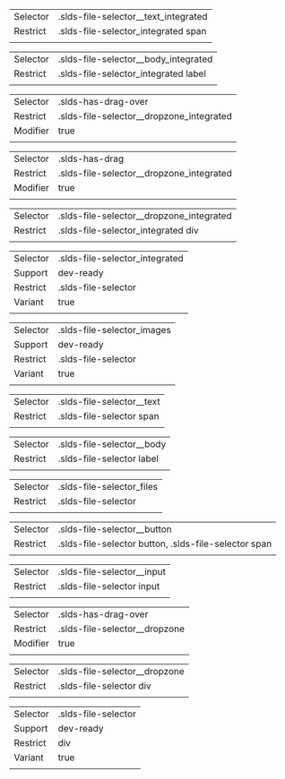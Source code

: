 
|  |  |
|-------|-------|
| Selector | .slds-file-selector__text_integrated |
| Restrict | .slds-file-selector_integrated span |
|  |  |


|  |  |
|-------|-------|
| Selector | .slds-file-selector__body_integrated |
| Restrict | .slds-file-selector_integrated label |
|  |  |


|  |  |
|-------|-------|
| Selector | .slds-has-drag-over |
| Restrict | .slds-file-selector__dropzone_integrated |
| Modifier | true |
|  |  |


|  |  |
|-------|-------|
| Selector | .slds-has-drag |
| Restrict | .slds-file-selector__dropzone_integrated |
| Modifier | true |
|  |  |


|  |  |
|-------|-------|
| Selector | .slds-file-selector__dropzone_integrated |
| Restrict | .slds-file-selector_integrated div |
|  |  |


|  |  |
|-------|-------|
| Selector | .slds-file-selector_integrated |
| Support | dev-ready |
| Restrict | .slds-file-selector |
| Variant | true |
|  |  |


|  |  |
|-------|-------|
| Selector | .slds-file-selector_images |
| Support | dev-ready |
| Restrict | .slds-file-selector |
| Variant | true |
|  |  |


|  |  |
|-------|-------|
| Selector | .slds-file-selector__text |
| Restrict | .slds-file-selector span |
|  |  |


|  |  |
|-------|-------|
| Selector | .slds-file-selector__body |
| Restrict | .slds-file-selector label |
|  |  |


|  |  |
|-------|-------|
| Selector | .slds-file-selector_files |
| Restrict | .slds-file-selector |
|  |  |


|  |  |
|-------|-------|
| Selector | .slds-file-selector__button |
| Restrict | .slds-file-selector button, .slds-file-selector span |
|  |  |


|  |  |
|-------|-------|
| Selector | .slds-file-selector__input |
| Restrict | .slds-file-selector input |
|  |  |


|  |  |
|-------|-------|
| Selector | .slds-has-drag-over |
| Restrict | .slds-file-selector__dropzone |
| Modifier | true |
|  |  |


|  |  |
|-------|-------|
| Selector | .slds-file-selector__dropzone |
| Restrict | .slds-file-selector div |
|  |  |


|  |  |
|-------|-------|
| Selector | .slds-file-selector |
| Support | dev-ready |
| Restrict | div |
| Variant | true |
|  |  |

